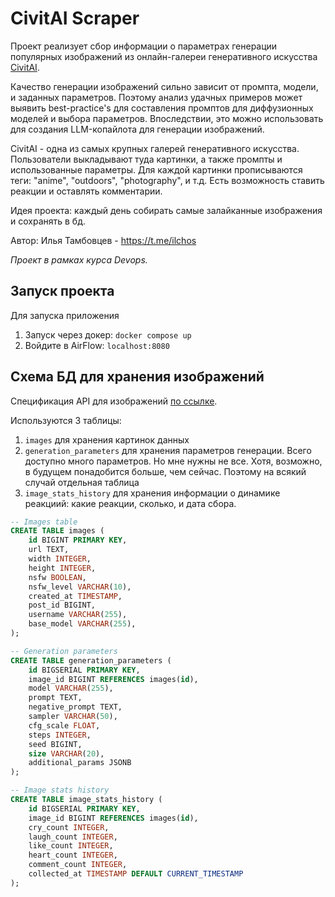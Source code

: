 # CivitAI Scraper
Проект реализует сбор информации о параметрах генерации популярных изображений из онлайн-галереи генеративного искусства [CivitAI](https://civitai.com/).

Качество генерации изображений сильно зависит от промпта, модели, и заданных параметров. Поэтому анализ удачных примеров может выявить best-practice's для составления промптов для диффузионных моделей и выбора параметров. Впоследствии, это можно использовать для создания LLM-копайлота для генерации изображений.

CivitAI - одна из самых крупных галерей генеративного искусства. Пользователи выкладывают туда картинки, а также промпты и использованные параметры. Для каждой картинки прописываются теги: "anime", "outdoors", "photography", и т.д. Есть возможность ставить реакции и оставлять комментарии.

Идея проекта: каждый день собирать самые залайканные изображения и сохранять в бд.

Автор: Илья Тамбовцев - https://t.me/ilchos

*Проект в рамках курса Devops.*

## Запуск проекта
Для запуска приложения


1. Запуск через докер: `docker compose up`
2. Войдите в AirFlow: `localhost:8080`

## Схема БД для хранения изображений
Спецификация API для изображений [по ссылке](https://developer.civitai.com/docs/api/public-rest#get-apiv1images).

Используются 3 таблицы:
1) `images` для хранения картинок данных
2) `generation_parameters` для хранения параметров генерации. Всего доступно много параметров. Но мне нужны не все. Хотя, возможно, в будущем понадобится больше, чем сейчас. Поэтому на всякий случай отдельная таблица
3) `image_stats_history` для хранения информации о динамике реакциий: какие реакции, сколько, и дата сбора.

```sql
-- Images table
CREATE TABLE images (
    id BIGINT PRIMARY KEY,
    url TEXT,
    width INTEGER,
    height INTEGER,
    nsfw BOOLEAN,
    nsfw_level VARCHAR(10),
    created_at TIMESTAMP,
    post_id BIGINT,
    username VARCHAR(255),
    base_model VARCHAR(255),
);

-- Generation parameters
CREATE TABLE generation_parameters (
    id BIGSERIAL PRIMARY KEY,
    image_id BIGINT REFERENCES images(id),
    model VARCHAR(255),
    prompt TEXT,
    negative_prompt TEXT,
    sampler VARCHAR(50),
    cfg_scale FLOAT,
    steps INTEGER,
    seed BIGINT,
    size VARCHAR(20),
    additional_params JSONB
);

-- Image stats history
CREATE TABLE image_stats_history (
    id BIGSERIAL PRIMARY KEY,
    image_id BIGINT REFERENCES images(id),
    cry_count INTEGER,
    laugh_count INTEGER,
    like_count INTEGER,
    heart_count INTEGER,
    comment_count INTEGER,
    collected_at TIMESTAMP DEFAULT CURRENT_TIMESTAMP
);
```
